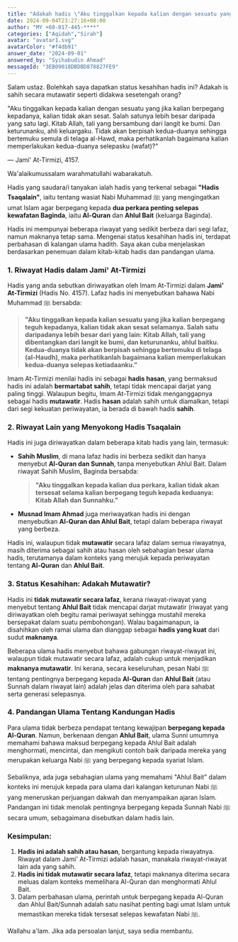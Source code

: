 ```yaml
---
title: "Adakah hadis \"Aku tinggalkan kepada kalian dengan sesuatu yang jika kalian berpegang kepadanya...\" sahih secara mutawatir?"
date: 2024-09-04T23:27:16+08:00
author: "MY +60-017-445-****"
categories: ["Aqidah","Sirah"]
avatar: "avatar1.svg"
avatarColor: "#f4db91"
answer_date: "2024-09-01"
answered_by: "Syihabudin Ahmad"
messageId: "3EB09018DBDBD878827FE9"
---
```


Salam ustaz. Bolehkah saya dapatkan status kesahihan hadis ini? Adakah is sahih secara mutawatir seperti didakwa sesetengah orang? 

"Aku tinggalkan kepada kalian dengan sesuatu yang jika kalian berpegang kepadanya, kalian tidak akan sesat. Salah satunya lebih besar daripada yang satu lagi. Kitab Allah, tali yang bersambung dari langit ke bumi. Dan keturunanku, ahli keluargaku. Tidak akan berpisah kedua-duanya sehingga bertemuku semula di telaga al-Hawd, maka perhatikanlah bagaimana kalian memperlakukan kedua-duanya selepasku (wafat)?"

— Jami' At-Tirmizi, 4157.

<!--more-->

Wa'alaikumussalam warahmatullahi wabarakatuh.

Hadis yang saudara/i tanyakan ialah hadis yang terkenal sebagai **"Hadis Tsaqalain"**, iaitu tentang wasiat Nabi Muhammad ﷺ yang mengingatkan umat Islam agar berpegang kepada **dua perkara penting selepas kewafatan Baginda**, iaitu **Al-Quran** dan **Ahlul Bait** (keluarga Baginda).

Hadis ini mempunyai beberapa riwayat yang sedikit berbeza dari segi lafaz, namun maknanya tetap sama. Mengenai status kesahihan hadis ini, terdapat perbahasan di kalangan ulama hadith. Saya akan cuba menjelaskan berdasarkan penemuan dalam kitab-kitab hadis dan pandangan ulama.

### 1. **Riwayat Hadis dalam Jami' At-Tirmizi**

Hadis yang anda sebutkan diriwayatkan oleh Imam At-Tirmizi dalam **Jami' At-Tirmizi** (Hadis No. 4157). Lafaz hadis ini menyebutkan bahawa Nabi Muhammad ﷺ bersabda:

> **"Aku tinggalkan kepada kalian sesuatu yang jika kalian berpegang teguh kepadanya, kalian tidak akan sesat selamanya. Salah satu daripadanya lebih besar dari yang lain: Kitab Allah, tali yang dibentangkan dari langit ke bumi, dan keturunanku, ahlul baitku. Kedua-duanya tidak akan berpisah sehingga bertemuku di telaga (al-Haudh), maka perhatikanlah bagaimana kalian memperlakukan kedua-duanya selepas ketiadaanku."**

Imam At-Tirmizi menilai hadis ini sebagai **hadis hasan**, yang bermaksud hadis ini adalah **bermartabat sahih**, tetapi tidak mencapai darjat yang paling tinggi. Walaupun begitu, Imam At-Tirmizi tidak menganggapnya sebagai hadis **mutawatir**. Hadis **hasan** adalah sahih untuk diamalkan, tetapi dari segi kekuatan periwayatan, ia berada di bawah hadis **sahih**.

### 2. **Riwayat Lain yang Menyokong Hadis Tsaqalain**

Hadis ini juga diriwayatkan dalam beberapa kitab hadis yang lain, termasuk:

- **Sahih Muslim**, di mana lafaz hadis ini berbeza sedikit dan hanya menyebut **Al-Quran dan Sunnah**, tanpa menyebutkan Ahlul Bait. Dalam riwayat Sahih Muslim, Baginda bersabda:
  > **"Aku tinggalkan kepada kalian dua perkara, kalian tidak akan tersesat selama kalian berpegang teguh kepada keduanya: Kitab Allah dan Sunnahku."**
  
- **Musnad Imam Ahmad** juga meriwayatkan hadis ini dengan menyebutkan **Al-Quran dan Ahlul Bait**, tetapi dalam beberapa riwayat yang berbeza.

Hadis ini, walaupun tidak **mutawatir** secara lafaz dalam semua riwayatnya, masih diterima sebagai sahih atau hasan oleh sebahagian besar ulama hadis, terutamanya dalam konteks yang merujuk kepada periwayatan tentang **Al-Quran** dan **Ahlul Bait**.

### 3. **Status Kesahihan: Adakah Mutawatir?**

Hadis ini **tidak mutawatir secara lafaz**, kerana riwayat-riwayat yang menyebut tentang **Ahlul Bait** tidak mencapai darjat mutawatir (riwayat yang diriwayatkan oleh begitu ramai periwayat sehingga mustahil mereka bersepakat dalam suatu pembohongan). Walau bagaimanapun, ia disahihkan oleh ramai ulama dan dianggap sebagai **hadis yang kuat** dari sudut **maknanya**.

Beberapa ulama hadis menyebut bahawa gabungan riwayat-riwayat ini, walaupun tidak mutawatir secara lafaz, adalah cukup untuk menjadikan **maknanya mutawatir**. Ini kerana, secara keseluruhan, pesan Nabi ﷺ tentang pentingnya berpegang kepada **Al-Quran** dan **Ahlul Bait** (atau Sunnah dalam riwayat lain) adalah jelas dan diterima oleh para sahabat serta generasi selepasnya.

### 4. **Pandangan Ulama Tentang Kandungan Hadis**

Para ulama tidak berbeza pendapat tentang kewajipan **berpegang kepada Al-Quran**. Namun, berkenaan dengan **Ahlul Bait**, ulama Sunni umumnya memahami bahawa maksud berpegang kepada Ahlul Bait adalah menghormati, mencintai, dan mengikuti contoh baik daripada mereka yang merupakan keluarga Nabi ﷺ yang berpegang kepada syariat Islam.

Sebaliknya, ada juga sebahagian ulama yang memahami "Ahlul Bait" dalam konteks ini merujuk kepada para ulama dari kalangan keturunan Nabi ﷺ yang meneruskan perjuangan dakwah dan menyampaikan ajaran Islam. Pandangan ini tidak menolak pentingnya berpegang kepada Sunnah Nabi ﷺ secara umum, sebagaimana disebutkan dalam hadis lain.

### Kesimpulan:

1. **Hadis ini adalah sahih atau hasan**, bergantung kepada riwayatnya. Riwayat dalam Jami' At-Tirmizi adalah hasan, manakala riwayat-riwayat lain ada yang sahih.
2. **Hadis ini tidak mutawatir secara lafaz**, tetapi maknanya diterima secara meluas dalam konteks memelihara Al-Quran dan menghormati Ahlul Bait.
3. Dalam perbahasan ulama, perintah untuk berpegang kepada Al-Quran dan Ahlul Bait/Sunnah adalah satu nasihat penting bagi umat Islam untuk memastikan mereka tidak tersesat selepas kewafatan Nabi ﷺ.

Wallahu a'lam. Jika ada persoalan lanjut, saya sedia membantu.
